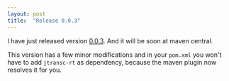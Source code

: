 ```yaml
---
layout: post
title:  "Release 0.0.3"
---
```


I have just released version [0.0.3](https://github.com/jtransc/jtransc/tree/0.0.3). And it will be soon at maven central.

This version has a few minor modifications and in your `pom.xml` you won't have
to add `jtransc-rt` as dependency, because the maven plugin now resolves it for you.
